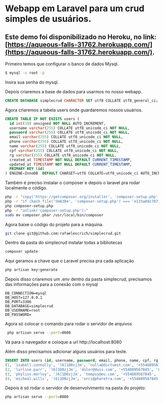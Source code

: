 # Webapp em Laravel para um crud simples de usuários.

## Este demo foi disponibilizado no Heroku, no link: [https://aqueous-falls-31762.herokuapp.com/](https://aqueous-falls-31762.herokuapp.com/).

Primeiro temos que configurar o banco de dados Mysql.

```bash
$ mysql -u root -p
```
Insira sua senha do mysql.

Depois criaremos a base de dados para usarmos no nosso webapp.

```sql
CREATE DATABASE simplecrud CHARACTER SET utf8 COLLATE utf8_general_ci;
```
Agora criaremos a tabela users onde guardaremos nossos usuários.

```sql
CREATE TABLE IF NOT EXISTS users (
  id int(10) unsigned NOT NULL AUTO_INCREMENT,
  username varchar(255) COLLATE utf8_unicode_ci NOT NULL,
  password varchar(255) COLLATE utf8_unicode_ci NOT NULL,
  email varchar(255) COLLATE utf8_unicode_ci NOT NULL,
  phone varchar(255) COLLATE utf8_unicode_ci NOT NULL,
  name varchar(255) COLLATE utf8_unicode_ci NOT NULL,
  cpf varchar(255) COLLATE utf8_unicode_ci NOT NULL,
  rg varchar(255) COLLATE utf8_unicode_ci NOT NULL,
  created_at TIMESTAMP NOT NULL DEFAULT CURRENT_TIMESTAMP,
  updated_at TIMESTAMP NOT NULL DEFAULT CURRENT_TIMESTAMP,
  PRIMARY KEY (id)
) ENGINE=InnoDB  DEFAULT CHARSET=utf8 COLLATE=utf8_unicode_ci AUTO_INCREMENT=3;
```

Também é preciso instalar o composer e depois o laravel pra rodar localmente o código.

```bash
php -r "copy('https://getcomposer.org/installer', 'composer-setup.php');"
php -r "if (hash_file('SHA384', 'composer-setup.php') === 'e115a8dc7871f15d853148a7fbac7da27d6c0030b848d9b3dc09e2a0388afed865e6a3d6b3c0fad45c48e2b5fc1196ae') { echo 'Installer verified'; } else { echo 'Installer corrupt'; unlink('composer-setup.php'); } echo PHP_EOL;"
php composer-setup.php
php -r "unlink('composer-setup.php');"
sudo mv composer.phar /usr/local/bin/composer
```
Agora baixe o código do projeto para a máquina.

```bash
git clone git@github.com:rafaelescrich/simplecrud.git
```

Dentro da pasta do simplecrud instalar todas a bibliotecas

```bash
composer update
```
Aqui geramos a chave que o Laravel precisa pra cada aplicação

```bash
php artisan key:generate
```
Depois disso criaremos um .env dentro da pasta simplecrud, precisamos das informações para a conexão com o mysql

```
DB_CONNECTION=mysql
DB_HOST=127.0.0.1
DB_PORT=3306
DB_DATABASE=simplecrud
DB_USERNAME=root
DB_PASSWORD=
```
Agora só colocar o comando para rodar o servidor de arquivos

```bash
 php artisan serve --port=8080
```

Vá para o navegador e coloque a url http://localhost:8080


Além disso precisamos adicionar alguns usuários para teste.

```sql
INSERT INTO users (id, username, password, email, phone, name, cpf, rg, created_at, updated_at) VALUES
(1, 'isabell.connolly', ')6]1D0zjJm', 'nulla@dictumst.com', '+554889567845', 'Isabell Connolly', '75292077925', '347380931', '2013-06-07 08:13:28', '2013-06-07 08:13:28'),
(2, 'lurline.parr', ')6]1D0zjJm', 'dolor@duis.com', '+554889567845', 'Lurline Parr', '37087103555', '220075955', '2013-06-07 08:13:28', '2013-06-07 08:13:28'),
(3, 'phyliss.morley', ')6]1D0zjJm', 'tempus@eu.com', '+554889567845', 'Phyliss Morley', '90693938919', '540532745', '2013-06-07 08:13:28', '2013-06-07 08:13:28'),
(4, 'micheal.wills', ')6]1D0zjJm', 'orci@pharetra.com', '+554889567845', 'Micheal Wills', '30025579355', '914664645', '2013-06-07 08:13:28', '2013-06-07 08:13:28');
```

Depois é só rodar o servidor de desenvolvimento na pasta do projeto:

```bash
php artisan serve --port=8080
```
